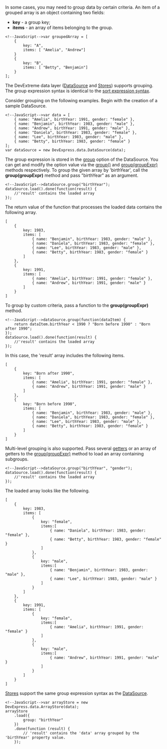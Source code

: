 In some cases, you may need to group data by certain criteria. An item of a grouped array is an object containing two fields:

- **key** - a group key;
- **items** - an array of items belonging to the group.
<!---->

    <!--JavaScript-->var groupedArray = [
        {
            key: "A",
            items: [ "Amelia", "Andrew"]
        }        
        {
            key: "B",
            items: [ "Betty", "Benjamin"]
        }
    ];

The DevExtreme data layer ([DataSource](/api-reference/30%20Data%20Layer/DataSource '/Documentation/ApiReference/Data_Layer/DataSource/') and [Stores](/Documentation/Guide/Data_Layer/Data_Layer/#What_Are_Stores#What_Are_Stores)) supports grouping. The group expression syntax is identical to the [sort expression syntax](/Documentation/Guide/Data_Layer/Data_Layer/#Reading_Data/Sorting).

Consider grouping on the following examples. Begin with the creation of a sample DataSource.

    <!--JavaScript-->var data = [
        { name: "Amelia", birthYear: 1991, gender: "female" },
        { name: "Benjamin", birthYear: 1983, gender: "male" },
        { name: "Andrew", birthYear: 1991, gender: "male" },
        { name: "Daniela", birthYear: 1983, gender: "female" },
        { name: "Lee", birthYear: 1983, gender: "male" },
        { name: "Betty", birthYear: 1983, gender: "female" }
    ];
    var dataSource = new DevExpress.data.DataSource(data);

The group expression is stored in the [group](/api-reference/30%20Data%20Layer/DataSource/1%20Configuration/group.md '/Documentation/ApiReference/Data_Layer/DataSource/Configuration/#group') option of the DataSource. You can get and modify the option value via the [group()](/api-reference/30%20Data%20Layer/DataSource/3%20Methods/group().md '/Documentation/ApiReference/Data_Layer/DataSource/Methods/#group') and [group(groupExpr)](/api-reference/30%20Data%20Layer/DataSource/3%20Methods/group(groupExpr).md '/Documentation/ApiReference/Data_Layer/DataSource/Methods/#groupgroupExpr') methods respectively. To group the given array by 'birthYear', call the **group(groupExpr)** method and pass "birthYear" as an argument.

    <!--JavaScript-->dataSource.group("birthYear");
    dataSource.load().done(function(result) {
        //'result' contains the loaded array
    });

The return value of the function that processes the loaded data contains the following array.

    [
        {
            key: 1983,
            items: [
                { name: "Benjamin", birthYear: 1983, gender: "male" },
                { name: "Daniela", birthYear: 1983, gender: "female" },
                { name: "Lee", birthYear: 1983, gender: "male" },
                { name: "Betty", birthYear: 1983, gender: "female" }
            ]
        },
        {
            key: 1991,
            items: [
                { name: "Amelia", birthYear: 1991, gender: "female" },
                { name: "Andrew", birthYear: 1991, gender: "male" }
            ]
        }
    ]

To group by custom criteria, pass a function to the **group(groupExpr)** method.

    <!--JavaScript-->dataSource.group(function(dataItem) {
        return dataItem.birthYear < 1990 ? "Born before 1990" : "Born after 1990";
    });
    dataSource.load().done(function(result) {
        //'result' contains the loaded array
    });

In this case, the 'result' array includes the following items.

    [
        {
            key: "Born after 1990",
            items: [
                { name: "Amelia", birthYear: 1991, gender: "female" },
                { name: "Andrew", birthYear: 1991, gender: "male" }
            ]
        },
        {
            key: "Born before 1990",
            items: [
                { name: "Benjamin", birthYear: 1983, gender: "male" },
                { name: "Daniela", birthYear: 1983, gender: "female" },
                { name: "Lee", birthYear: 1983, gender: "male" },
                { name: "Betty", birthYear: 1983, gender: "female" }
            ]
        }
    ]

Multi-level grouping is also supported. Pass several [getters](/Documentation/Guide/Data_Layer/Data_Layer/#Getters_And_Setters) or an array of getters to the [group(groupExpr)](/api-reference/30%20Data%20Layer/DataSource/3%20Methods/group(groupExpr).md '/Documentation/ApiReference/Data_Layer/DataSource/Methods/#groupgroupExpr') method to load an array containing subgroups.

    <!--JavaScript-->dataSource.group("birthYear", "gender");
    dataSource.load().done(function(result) {
        //'result' contains the loaded array
    });

The loaded array looks like the following.

    [
        {
            key: 1983,
            items: [
                {
                    key: "female",
                    items:[
                        { name: "Daniela", birthYear: 1983, gender: "female" },
                        { name: "Betty", birthYear: 1983, gender: "female" }
                    ]
                },
                {
                    key: "male",
                    items:[
                        { name: "Benjamin", birthYear: 1983, gender: "male" },
                        { name: "Lee", birthYear: 1983, gender: "male" }
                    ]
                }
            ]
        },
        {
            key: 1991,
            items: [
                {
                    key: "female",
                    items:[
                        { name: "Amelia", birthYear: 1991, gender: "female" }
                    ]
                },
                {
                    key: "male",
                    items:[
                        { name: "Andrew", birthYear: 1991, gender: "male" }
                    ]
                }
            ]
        }
    ]

[Stores](/Documentation/Guide/Data_Layer/Data_Layer/#What_Are_Stores) support the same group expression syntax as the [DataSource](/api-reference/30%20Data%20Layer/DataSource '/Documentation/ApiReference/Data_Layer/DataSource/').

    <!--JavaScript-->var arrayStore = new DevExpress.data.ArrayStore(data);
    arrayStore
        .load({
            group: "birthYear"
        })
        .done(function (result) {
            // 'result' contains the 'data' array grouped by the 'birthYear' property value.
        });